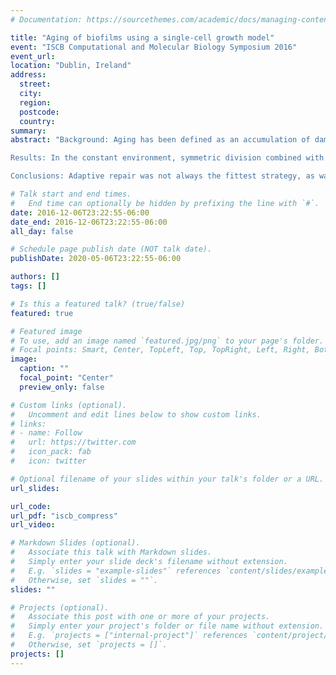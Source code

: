 ```yaml
---
# Documentation: https://sourcethemes.com/academic/docs/managing-content/

title: "Aging of biofilms using a single-cell growth model"
event: "ISCB Computational and Molecular Biology Symposium 2016"
event_url:
location: "Dublin, Ireland"
address:
  street:
  city:
  region:
  postcode:
  country:
summary:
abstract: "Background: Aging has been defined as an accumulation of damage, or a loss of function, with increasing age. For bacteria, one strategy to cope with damage is asymmetric segregation of damage at division, so that the old pole cell inherits all of the damage and the new pole cell is rejuvenated. Another, often neglected, mechanism is to repair the damage and our previous computational modeling work has found that an optimal rate of repair is fitter than damage segregation in well-mixed environments. Here, we investigate aging in biofilms, the predominant mode of growth for bacteria, with the individual-based model iDynoMiCS. We introduced an adaptive repair strategy, with and without damage segregation, to the previously used damage segregation and fixed optimal repair strategies. These are investigated in a constant environment, a chemostat, and in biofilms and the damage is considered to be either toxic or inert.

Results: In the constant environment, symmetric division combined with fixed optimal repair was the fittest strategy for toxic damage, and adaptive repair with segregation of damage was fittest for inert damage. In the chemostat, symmetric division combined with adaptive repair was the fittest strategy. For biofilms, the fittest strategy depended upon the initial spatial distribution of cells. Where cells of competing strategies were placed in two side-by-side blocks, asymmetric damage segregation without repair was the fittest strategy. Where cells were placed in an alternating manner, the fittest strategy was symmetric optimal fixed repair.

Conclusions: Adaptive repair was not always the fittest strategy, as was expected, because the model did not allow protein previously allocated to repair machinery to be redistributed to growth machinery even when repair was no longer beneficial, therefore hindering growth."

# Talk start and end times.
#   End time can optionally be hidden by prefixing the line with `#`.
date: 2016-12-06T23:22:55-06:00
date_end: 2016-12-06T23:22:55-06:00
all_day: false

# Schedule page publish date (NOT talk date).
publishDate: 2020-05-06T23:22:55-06:00

authors: []
tags: []

# Is this a featured talk? (true/false)
featured: true

# Featured image
# To use, add an image named `featured.jpg/png` to your page's folder. 
# Focal points: Smart, Center, TopLeft, Top, TopRight, Left, Right, BottomLeft, Bottom, BottomRight.
image: 
  caption: ""
  focal_point: "Center"
  preview_only: false

# Custom links (optional).
#   Uncomment and edit lines below to show custom links.
# links:
# - name: Follow
#   url: https://twitter.com
#   icon_pack: fab
#   icon: twitter

# Optional filename of your slides within your talk's folder or a URL.
url_slides: 

url_code:
url_pdf: "iscb_compress"
url_video:

# Markdown Slides (optional).
#   Associate this talk with Markdown slides.
#   Simply enter your slide deck's filename without extension.
#   E.g. `slides = "example-slides"` references `content/slides/example-slides.md`.
#   Otherwise, set `slides = ""`.
slides: ""

# Projects (optional).
#   Associate this post with one or more of your projects.
#   Simply enter your project's folder or file name without extension.
#   E.g. `projects = ["internal-project"]` references `content/project/deep-learning/index.md`.
#   Otherwise, set `projects = []`.
projects: []
---
```

